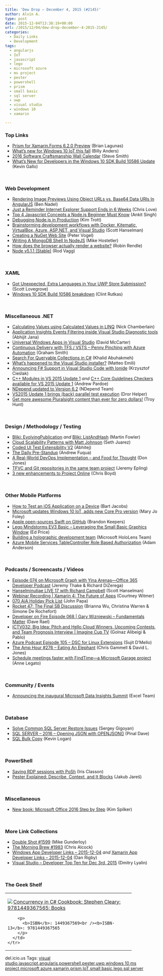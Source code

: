 ```yaml
---
title: 'Dew Drop – December 4, 2015 (#2145)'
author: Alvin A.
type: post
date: 2015-12-04T13:38:19+00:00
url: /2015/12/04/dew-drop-december-4-2015-2145/
categories:
  - Daily Links
  - Development
tags:
  - angularjs
  - IoT
  - javascript
  - lego
  - microsoft azure
  - ms project
  - pester
  - powershell
  - prism
  - small basic
  - sql server
  - uwp
  - visual studio
  - windows 10
  - xamarin

---
```

### <a name="top"></a>Top Links

  * <a href="http://brianlagunas.com/prism-for-xamarin-forms-6-2-0-preview/" target="_blank">Prism for Xamarin.Forms 6.2.0 Preview</a> (Brian Lagunas)
  * <a href="https://blogs.windows.com/windowsexperience/2015/12/03/whats-new-for-windows-10-iot-this-fall/?WT.mc_id=DX_MVP4025064" target="_blank">What’s new for Windows 10 IoT this fall</a> (Billy Anders)
  * <a href="http://ardalis.com/2016-software-craftsmanship-wall-calendar" target="_blank">2016 Software Craftsmanship Wall Calendar</a> (Steve Smith)
  * <a href="http://blogs.windows.com/buildingapps/2015/12/03/whats-new-for-developers-in-the-windows-10-sdk-build-10586-update/?WT.mc_id=DX_MVP4025064" target="_blank">What’s New for Developers in the Windows 10 SDK Build 10586 Update</a> (Kevin Gallo)

&nbsp;

### <a name="web"></a>Web Development

  * <a href="http://www.bennadel.com/blog/2966-rendering-image-previews-using-object-urls-vs-base64-data-uris-in-angularjs.htm" target="_blank">Rendering Image Previews Using Object URLs vs. Base64 Data URIs In AngularJS</a> (Ben Nadel)
  * <a href="http://www.love2dev.com/#!article/Just-a-Reminder-Internet-Explorer-Support-Ends-in-6-Weeks" target="_blank">Just a Reminder Internet Explorer Support Ends in 6 Weeks</a> (Chris Love)
  * <a href="http://simpleprogrammer.com/2015/12/04/top-4-javascript-concepts-a-node-js-beginner-must-know/" target="_blank">Top 4 Javascript Concepts a Node.js Beginner Must Know</a> (Ankit Singh)
  * <a href="http://techblog.netflix.com/2015/12/debugging-nodejs-in-production.html" target="_blank">Debugging Node.js in Production</a> (Kim Trott)
  * <a href="http://feeds.hanselman.com/~/126465815/0/scotthanselman~Brainstorming-development-workflows-with-Docker-Kitematic-VirtualBox-Azure-ASPNET-and-Visual-Studio.aspx" target="_blank">Brainstorming development workflows with Docker, Kitematic, VirtualBox, Azure, ASP.NET, and Visual Studio</a> (Scott Hanselman)
  * <a href="https://visualstudiomagazine.com/blogs/tool-tracker/2015/12/create-nuget-website.aspx" target="_blank">Creating a NuGet Web Site</a> (Peter Vogel)
  * <a href="http://feedproxy.google.com/~r/ModernWebHQ/~3/uRZ6jCUYUtA/" target="_blank">Writing A MongoDB Shell In NodeJS</a> (Mike Hostetler)
  * <a href="https://www.youtube.com/watch?v=SmE4OwHztCc" target="_blank">How does the browser actually render a website?</a> (Robin Rendle)
  * <a href="https://nodejs.org/en/blog/release/v5.1.1" target="_blank">Node v5.1.1 (Stable)</a> (Rod Vagg)

&nbsp;

### <a name="silverlight"></a>XAML

  * <a href="http://metronuggets.com/2015/12/03/got-unexpected-extra-languages-in-your-uwp-store-submission/" target="_blank">Got Unexpected, Extra Languages in Your UWP Store Submission?</a> (Scott Lovegrove)
  * <a href="http://blogs.windows.com/buildingapps/2015/12/03/windows-10-build-10586-sdk-breakdown/?WT.mc_id=DX_MVP4025064" target="_blank">Windows 10 SDK Build 10586 breakdown</a> (Clint Rutkas)

&nbsp;

### <a name="dotnet"></a>Miscellaneous .NET

  * <a href="http://buildplease.com/pages/linq-subexpressions/" target="_blank">Calculating Values using Calculated Values in LINQ</a> (Nick Chamberlain)
  * <a href="http://dailydotnettips.com/2015/12/03/application-insights-events-filtering-inside-visual-studio-diagnostic-tools/" target="_blank">Application Insights Events Filtering inside Visual Studio Diagnostic tools</a> (Abhijit Jana)
  * <a href="https://dotnettips.wordpress.com/2015/12/03/universal-windows-apps-in-visual-studio/" target="_blank">Universal Windows Apps in Visual Studio</a> (David McCarter)
  * <a href="http://pleasereleaseme.net/continuous-delivery-with-tfs-vsts-penny-pinching-with-azure-automation/" target="_blank">Continuous Delivery with TFS / VSTS – Penny Pinching with Azure Automation</a> (Graham Smith)
  * <a href="http://www.khalidabuhakmeh.com/search-for-queryable-collections-in-c-sharp" target="_blank">Search For Queryable Collections in C#</a> (Khalid Abuhakmeh)
  * <a href="http://feedproxy.google.com/~r/MattsAlmSpace/~3/8F4ko8aW91Q/whats-happened-to-visual-studio.html" target="_blank">What’s happened to the Visual Studio installer?</a> (Matteo Emili)
  * <a href="http://blogs.msdn.com/b/dotnet/archive/2015/12/03/guest-post-announcing-f-support-in-visual-studio-code-with-ionide.aspx?WT.mc_id=DX_MVP4025064" target="_blank">Announcing F# Support in Visual Studio Code with Ionide</a> (Krzysztof Cieślak)
  * <a href="http://blogs.msdn.com/b/vcblog/archive/2015/12/03/c-modules-in-vs-2015-update-1.aspx?WT.mc_id=DX_MVP4025064" target="_blank">C++ Modules in VS 2015 Update 1</a> _and_ <a href="http://blogs.msdn.com/b/vcblog/archive/2015/12/03/c-core-guidelines-checkers-available-for-vs-2015-update-1.aspx?WT.mc_id=DX_MVP4025064" target="_blank">C++ Core Guidelines Checkers available for VS 2015 Update 1</a> (Andrew Pardoe)
  * <a href="http://blog.ndepend.com/ndepend-updated-to-version-6-2/" target="_blank">NDepend updated to Version 6.2</a> (NDepend Team)
  * <a href="http://feedproxy.google.com/~r/HelperCode/~3/Gf7ydS3ZfKM/vs2015-update-1-brings-back-parallel.html" target="_blank">VS2015 Update 1 brings (back) parallel test execution</a> (Dror Helper)
  * <a href="http://feedproxy.google.com/~r/TroyHunt/~3/idpxlWQHc7M/get-more-awesome-pluralsight-content.html" target="_blank">Get more awesome Pluralsight content than ever for zero dollars!</a> (Troy Hunt)

&nbsp;

### <a name="design"></a>Design / Methodology / Testing

  * <a href="http://martinfowler.com/bliki/EvolvingPublication.html" target="_blank">Bliki: EvolvingPublication</a> _and_ <a href="http://martinfowler.com/bliki/ListAndHash.html" target="_blank">Bliki: ListAndHash</a> (Martin Fowler)
  * <a href="https://channel9.msdn.com/Blogs/Seth-Juarez/Cloud-Scalability-Patterns-with-Matt-Johnson?WT.mc_id=DX_MVP4025064" target="_blank">Cloud Scalability Patterns with Matt Johnson</a> (Seth Juarez)
  * <a href="http://blogs.msdn.com/b/visualstudioalm/archive/2015/12/03/extensibility-cuit-.aspx?WT.mc_id=DX_MVP4025064" target="_blank">Coded UI Test Extensibility V2</a> (Abhitej)
  * <a href="http://feedproxy.google.com/~r/LeadingAgile/~3/ViirIgxgQLg/" target="_blank">The Daily Pre-Standup</a> (Andrew Fuqua)
  * <a href="http://powershell.org/wp/2015/12/03/a-real-world-devops-implementation-and-food-for-thought/" target="_blank">A Real-World DevOps Implementation – and Food for Thought</a> (Don Jones)
  * <a href="http://blogs.msdn.com/b/visualstudioalm/archive/2015/12/03/tfvc-and-git-repositories-in-the-same-team-project.aspx?WT.mc_id=DX_MVP4025064" target="_blank">TFVC and Git repositories in the same team project</a> (Jeremy Epling)
  * <a href="https://blogs.office.com/2015/12/03/3-new-enhancements-to-project-online/" target="_blank">3 new enhancements to Project Online</a> (Chris Boyd)

&nbsp;

### <a name="mobile"></a>Other Mobile Platforms

  * <a href="http://code.tutsplus.com/tutorials/how-to-test-an-ios-application-on-a-device--cms-25156" target="_blank">How to Test an iOS Application on a Device</a> (Bart Jacobs)
  * <a href="http://zdnet.com.feedsportal.com/c/35462/f/675660/s/4bfac601/sc/28/l/0L0Szdnet0N0Carticle0Cmicrosoft0Eupdates0Ewindows0E10A0Eiot0Eadds0Enew0Ecore0Epro0Eversion0C0Tftag0FRSSbaffb68/story01.htm" target="_blank">Microsoft updates Windows 10 IoT, adds new Core Pro version</a> (Mary Jo Foley)
  * <a href="https://github.com/blog/2089-apple-open-sources-swift-on-github" target="_blank">Apple open-sources Swift on GitHub</a> (Brandon Keepers)
  * <a href="http://blogs.msdn.com/b/smallbasic/archive/2015/12/03/lego-mindstorms-ev3-basic-leveraging-the-small-basic-graphics-window.aspx?WT.mc_id=DX_MVP4025064" target="_blank">Lego Mindstorms EV3 Basic &#8211; Leveraging the Small Basic Graphics Window</a> (Ed Price)
  * <a href="http://blogs.windows.com/buildingapps/2015/12/03/building-a-holographic-development-team/?WT.mc_id=DX_MVP4025064" target="_blank">Building a holographic development team</a> (Microsoft HoloLens Team)
  * <a href="http://blog.falafel.com/azure-mobile-services-tablecontroller-role-based-authorization/" target="_blank">Azure Mobile Services TableController Role Based Authorization</a> (Adam Anderson)

&nbsp;

### <a name="podcasts"></a>Podcasts / Screencasts / Videos

  * <a href="https://blogs.office.com/2015/12/03/episode-074-on-microsoft-graph-with-yina-arenas-office-365-developer-podcast/" target="_blank">Episode 074 on Microsoft Graph with Yina Arenas—Office 365 Developer Podcast</a> (Jeremy Thake & Richard DiZerega)
  * <a href="http://www.hanselminutes.com/default.aspx?ShowID=17494" target="_blank">Hanselminutiae LIVE 17 with Richard Campbell</a> (Scott Hanselman)
  * <a href="https://blog.xamarin.com/webinar-recording-xamarin-4-the-future-of-apps/" target="_blank">Webinar Recording | Xamarin 4: The Future of Apps</a> (Courtney Witmer)
  * <a href="https://devchat.tv/adventures-in-angular/070-aia-holiday-pick-list" target="_blank">070 AiA Holiday Pick List</a> (John Papa)
  * <a href="http://relay.fm/rocket/47" target="_blank">Rocket 47: The Final SB Discussion</a> (Brianna Wu, Christina Warren & Simone De Rochefort)
  * <a href="http://feedproxy.google.com/~r/developeronfire/~3/uOZHdUliQ_A/gary-wizniewski-fundamentals-matter" target="_blank">Developer on Fire Episode 068 | Gary Wizniewski &#8211; Fundamentals Matter</a> (Dave Rael)
  * <a href="https://channel9.msdn.com/Shows/ImagineCup-TV/ICTV032-Big-Idea-Pitch-and-Hello-Cloud-Winners-Upcoming-Contests-and-Team-Prognosis-Interview?WT.mc_id=DX_MVP4025064" target="_blank">ICTV032: Big Idea: Pitch and Hello Cloud Winners, Upcoming Contests, and Team Prognosis Interview | Imagine Cup TV</a> (Golnaz Alibeigi & Pablo)
  * <a href="http://azpodcast.azurewebsites.net/post/Episode-105-DSC-for-Linux-Extensions" target="_blank">Azure Podcast Episode 105 &#8211; DSC for Linux Extensions</a> (Sujit D&#8217;Mello)
  * <a href="http://feedproxy.google.com/~r/TheAmpHour/~3/PWSZxxiBGrs/" target="_blank">The Amp Hour #276 – Eating An Elephant</a> (Chris Gammell & David L. Jones)
  * <a href="https://blogs.office.com/2015/12/03/schedule-meetings-faster-with-findtime-a-microsoft-garage-project/" target="_blank">Schedule meetings faster with FindTime—a Microsoft Garage project</a> (Anne Legato)

&nbsp;

### <a name="events"></a>Community / Events

  * <a href="https://blogs.office.com/2015/12/03/announcing-the-inaugural-microsoft-data-insights-summit/" target="_blank">Announcing the inaugural Microsoft Data Insights Summit</a> (Excel Team)

&nbsp;

### <a name="sql"></a>Database

  * <a href="http://feedproxy.google.com/~r/MSSQLTips-LatestSqlServerTips/~3/S5H8ohvcjqc/tip.asp" target="_blank">Solve Common SQL Server Restore Issues</a> (Sergey Gigoyan)
  * <a href="http://blog.sqlauthority.com/2015/12/04/sql-server-2016-opening-json-with-openjson/" target="_blank">SQL SERVER – 2016 – Opening JSON with OPENJSON()</a> (Pinal Dave)
  * <a href="http://feedproxy.google.com/~r/geekswithblogs/~3/eQVbCrzipnU/sql-bulk-copy.aspx" target="_blank">SQL Bulk Copy</a> (Kevin Logan)

&nbsp;

### <a name="ps"></a>PowerShell

  * <a href="http://irisclasson.com/2015/12/03/saving-rdp-sessions-with-posh/" target="_blank">Saving RDP sessions with PoSh</a> (Iris Classon)
  * <a href="http://www.powershellmagazine.com/2015/12/03/pester-explained-describe-context-and-it-blocks/" target="_blank">Pester Explained: Describe, Context, and It Blocks</a> (Jakub Jareš)

&nbsp;

### <a name="misc"></a>Miscellaneous

  * <a href="http://blogs.msdn.com/b/microsoft_press/archive/2015/12/03/new-book-microsoft-office-2016-step-by-step.aspx?WT.mc_id=DX_MVP4025064" target="_blank">New book: Microsoft Office 2016 Step by Step</a> (Kim Spilker)

&nbsp;

### <a name="links"></a>More Link Collections

  * <a href="http://afreshcup.com/home/2015/12/4/double-shot-1599.html" target="_blank">Double Shot #1599</a> (Mike Gunderloy)
  * <a href="http://feedproxy.google.com/~r/ReflectivePerspective/~3/JE5BGgYPb40/" target="_blank">The Morning Brew #1983</a> (Chris Alcock)
  * <a href="http://windowsappdev.com/2015/12/windows-app-developer-links-2015-12-04/" target="_blank">Windows App Developer Links &#8211; 2015-12-04</a> _and_ <a href="http://allaboutxamarin.com/2015/12/xamarin-app-developer-links-2015-12-04/" target="_blank">Xamarin App Developer Links &#8211; 2015-12-04</a> (Dan Rigby)
  * <a href="http://www.lyalin.com/2015/12/03/visual-studio-developer-top-ten-for-dec-3rd-2015/" target="_blank">Visual Studio – Developer Top Ten for Dec 3rd, 2015</a> (Dmitry Lyalin)

&nbsp;

### <a name="shelf"></a>The Geek Shelf

<div id="scid:7dc1bd33-94bd-46fd-a20b-0131235bcd47:36f7dcec-b287-419f-a4a0-2119b9da11b2" class="wlWriterEditableSmartContent" style="float: none; padding-bottom: 0px; padding-top: 0px; padding-left: 0px; margin: 0px; display: inline; padding-right: 0px">
  <table cellspacing="0" cellpadding="2" width="400" border="0" unselectable="on">
    <tr>
      <td valign="top" width="400">
        <p>
          <a title="Concurrency in C# Cookbook: Stephen Cleary: 9781449367565: Books" href="http://www.amazon.com/exec/obidos/ASIN/1449367569/amavin-20"><img data-recalc-dims="1" decoding="async" src="https://i0.wp.com/images.amazon.com/images/P/1449367569.01.MZZZZZZZ.jpg?w=660" border="0" align="left" style="float:left" />Concurrency in C# Cookbook: Stephen Cleary: 9781449367565: Books</a>
        </p>
        
        <p>
          <b>ISBN</b>: 1449367569<br /><b>ISBN-13</b>: 9781449367565
        </p>
      </td>
    </tr>
  </table>
</div>

<div id="scid:0767317B-992E-4b12-91E0-4F059A8CECA8:18f4c6ac-aca0-4a2a-9109-38cc946966f3" class="wlWriterEditableSmartContent" style="float: none; padding-bottom: 0px; padding-top: 0px; padding-left: 0px; margin: 0px; display: inline; padding-right: 0px">
  del.icio.us Tags: <a href="http://del.icio.us/popular/visual+studio" rel="tag">visual studio</a>,<a href="http://del.icio.us/popular/javascript" rel="tag">javascript</a>,<a href="http://del.icio.us/popular/angularjs" rel="tag">angularjs</a>,<a href="http://del.icio.us/popular/powershell" rel="tag">powershell</a>,<a href="http://del.icio.us/popular/pester" rel="tag">pester</a>,<a href="http://del.icio.us/popular/uwp" rel="tag">uwp</a>,<a href="http://del.icio.us/popular/windows+10" rel="tag">windows 10</a>,<a href="http://del.icio.us/popular/ms+project" rel="tag">ms project</a>,<a href="http://del.icio.us/popular/microsoft+azure" rel="tag">microsoft azure</a>,<a href="http://del.icio.us/popular/xamarin" rel="tag">xamarin</a>,<a href="http://del.icio.us/popular/prism" rel="tag">prism</a>,<a href="http://del.icio.us/popular/IoT" rel="tag">IoT</a>,<a href="http://del.icio.us/popular/small+basic" rel="tag">small basic</a>,<a href="http://del.icio.us/popular/lego" rel="tag">lego</a>,<a href="http://del.icio.us/popular/sql+server" rel="tag">sql server</a>
</div>